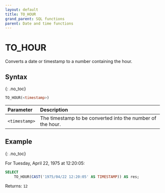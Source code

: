 ```yaml
---
layout: default
title: TO_HOUR
grand_parent: SQL functions
parent: Date and time functions
---
```


# TO\_HOUR

Converts a date or timestamp to a number containing the hour.

## Syntax
{: .no_toc}

```sql
TO_HOUR(<timestamp>)
```

| Parameter     | Description                                                |
| :------------- | :---------------------------------------------------------- |
| `<timestamp>` | The timestamp to be converted into the number of the hour. |

## Example
{: .no_toc}

For Tuesday, April 22, 1975 at 12:20:05:

```sql
SELECT
	TO_HOUR(CAST('1975/04/22 12:20:05' AS TIMESTAMP)) AS res;
```

Returns: `12`
